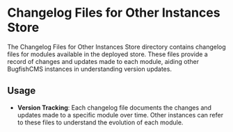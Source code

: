 # Changelog Files for Other Instances Store

The Changelog Files for Other Instances Store directory contains changelog files for modules available in the deployed store. These files provide a record of changes and updates made to each module, aiding other BugfishCMS instances in understanding version updates.

## Usage

- **Version Tracking**: Each changelog file documents the changes and updates made to a specific module over time. Other instances can refer to these files to understand the evolution of each module.
